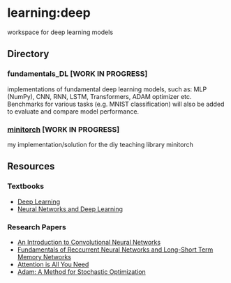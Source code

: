 # learning:deep
workspace for deep learning models 

## Directory
### fundamentals_DL [WORK IN PROGRESS]
implementations of fundamental deep learning models, such as: MLP (NumPy), CNN, RNN, LSTM, Transformers, ADAM optimizer etc. Benchmarks for various tasks (e.g. MNIST classification) will also be added to evaluate and compare model performance.
### [minitorch](https://github.com/xynlophyl/minitorch) [WORK IN PROGRESS]
my implementation/solution for the diy teaching library minitorch

## Resources
### Textbooks
- [Deep Learning](https://www.deeplearningbook.org/)
- [Neural Networks and Deep Learning](http://neuralnetworksanddeeplearning.com/)
### Research Papers
- [An Introduction to Convolutional Neural Networks](https://arxiv.org/abs/1412.6980)
- [Fundamentals of Reccurrent Neural Networks and Long-Short Term Memory Networks](https://arxiv.org/abs/1808.03314)
- [Attention is All You Need](https://arxiv.org/abs/1706.03762)
- [Adam: A Method for Stochastic Optimization](https://arxiv.org/abs/1412.6980)